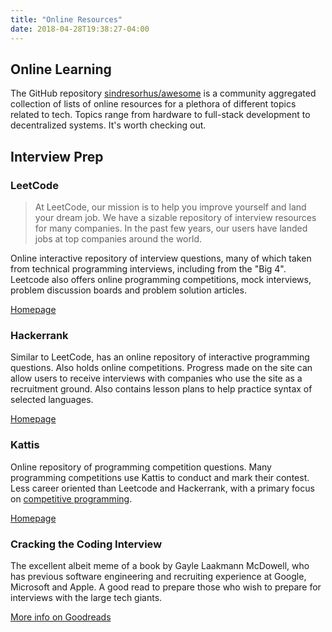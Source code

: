```yaml
---
title: "Online Resources"
date: 2018-04-28T19:38:27-04:00
---
```


## Online Learning 

The GitHub repository [sindresorhus/awesome](https://github.com/sindresorhus/awesome) is a community aggregated collection of lists of online resources for a plethora of different topics related to tech. Topics range from hardware to full-stack development to decentralized systems. It's worth checking out.

## Interview Prep 

### LeetCode

>At LeetCode, our mission is to help you improve yourself and land your dream job. We have a sizable repository of interview resources for many companies. In the past few years, our users have landed jobs at top companies around the world.

Online interactive repository of interview questions, many of which taken from technical programming interviews, including from the "Big 4". Leetcode also offers online programming competitions, mock interviews, problem discussion boards and problem solution articles.
 
[Homepage](https://leetcode.com)

### Hackerrank

Similar to LeetCode, has an online repository of interactive programming questions. Also holds online competitions. Progress made on the site can allow users to receive interviews with companies who use the site as a recruitment ground. Also contains lesson plans to help practice syntax of selected languages.

[Homepage](https://www.hackerrank.com)

### Kattis

Online repository of programming competition questions. Many programming competitions use Kattis to conduct and mark their contest. Less career oriented than Leetcode and Hackerrank, with a primary focus on [competitive programming](/student-life/student-groups/#cpc-competitive-programming-club).

[Homepage](https://open.kattis.com)

### Cracking the Coding Interview

The excellent albeit meme of a book by Gayle Laakmann McDowell, who has previous software engineering and recruiting experience at Google, Microsoft and Apple. A good read to prepare those who wish to prepare for interviews with the large tech giants.

[More info on Goodreads](https://www.goodreads.com/book/show/25707092-cracking-the-coding-interview?rating=3)
